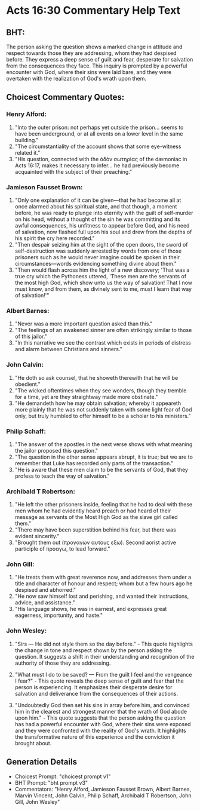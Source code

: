 # Acts 16:30 Commentary Help Text

## BHT:
The person asking the question shows a marked change in attitude and respect towards those they are addressing, whom they had despised before. They express a deep sense of guilt and fear, desperate for salvation from the consequences they face. This inquiry is prompted by a powerful encounter with God, where their sins were laid bare, and they were overtaken with the realization of God's wrath upon them.

## Choicest Commentary Quotes:
### Henry Alford:
1. "Into the outer prison: not perhaps yet outside the prison... seems to have been underground, or at all events on a lower level in the same building." 
2. "The circumstantiality of the account shows that some eye-witness related it."
3. "His question, connected with the ὁδὸν σωτηρίας of the dæmoniac in Acts 16:17, makes it necessary to infer... he had previously become acquainted with the subject of their preaching."

### Jamieson Fausset Brown:
1. "Only one explanation of it can be given—that he had become all at once alarmed about his spiritual state, and that though, a moment before, he was ready to plunge into eternity with the guilt of self-murder on his head, without a thought of the sin he was committing and its awful consequences, his unfitness to appear before God, and his need of salvation, now flashed full upon his soul and drew from the depths of his spirit the cry here recorded."
2. "Then despair seizing him at the sight of the open doors, the sword of self-destruction was suddenly arrested by words from one of those prisoners such as he would never imagine could be spoken in their circumstances—words evidencing something divine about them."
3. "Then would flash across him the light of a new discovery; 'That was a true cry which the Pythoness uttered, 'These men are the servants of the most high God, which show unto us the way of salvation! That I now must know, and from them, as divinely sent to me, must I learn that way of salvation!'"

### Albert Barnes:
1. "Never was a more important question asked than this."
2. "The feelings of an awakened sinner are often strikingly similar to those of this jailor."
3. "In this narrative we see the contrast which exists in periods of distress and alarm between Christians and sinners."

### John Calvin:
1. "He doth so ask counsel, that he showeth therewith that he will be obedient."
2. "The wicked oftentimes when they see wonders, though they tremble for a time, yet are they straightway made more obstinate."
3. "He demandeth how he may obtain salvation; whereby it appeareth more plainly that he was not suddenly taken with some light fear of God only, but truly humbled to offer himself to be a scholar to his ministers."

### Philip Schaff:
1. "The answer of the apostles in the next verse shows with what meaning the jailor proposed this question."
2. "The question in the other sense appears abrupt, it is true; but we are to remember that Luke has recorded only parts of the transaction."
3. "He is aware that these men claim to be the servants of God, that they profess to teach the way of salvation."

### Archibald T Robertson:
1. "He left the other prisoners inside, feeling that he had to deal with these men whom he had evidently heard preach or had heard of their message as servants of the Most High God as the slave girl called them."
2. "There may have been superstition behind his fear, but there was evident sincerity."
3. "Brought them out (προγαγων αυτους εξω). Second aorist active participle of προαγω, to lead forward."

### John Gill:
1. "He treats them with great reverence now, and addresses them under a title and character of honour and respect; whom but a few hours ago he despised and abhorred." 
2. "He now saw himself lost and perishing, and wanted their instructions, advice, and assistance." 
3. "His language shows, he was in earnest, and expresses great eagerness, importunity, and haste."

### John Wesley:
1. "Sirs — He did not style them so the day before." - This quote highlights the change in tone and respect shown by the person asking the question. It suggests a shift in their understanding and recognition of the authority of those they are addressing.

2. "What must I do to be saved? — From the guilt I feel and the vengeance I fear?" - This quote reveals the deep sense of guilt and fear that the person is experiencing. It emphasizes their desperate desire for salvation and deliverance from the consequences of their actions.

3. "Undoubtedly God then set his sins in array before him, and convinced him in the clearest and strongest manner that the wrath of God abode upon him." - This quote suggests that the person asking the question has had a powerful encounter with God, where their sins were exposed and they were confronted with the reality of God's wrath. It highlights the transformative nature of this experience and the conviction it brought about.


## Generation Details
- Choicest Prompt: "choicest prompt v1"
- BHT Prompt: "bht prompt v3"
- Commentators: "Henry Alford, Jamieson Fausset Brown, Albert Barnes, Marvin Vincent, John Calvin, Philip Schaff, Archibald T Robertson, John Gill, John Wesley"
